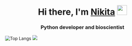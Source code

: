 <h1 align="center">Hi there, I'm <a href="https://hukumabob.github.io/" target="_blank">Nikita</a> 
<img src="https://github.com/blackcater/blackcater/raw/main/images/Hi.gif" height="32"/></h1>
<h3 align="center">Python developer and bioscientist</h3>

![Top Langs](https://github-readme-stats.vercel.app/api/top-langs/?username=HukumaBob&hide_progress=false)
![](https://github-profile-summary-cards.vercel.app/api/cards/profile-details?username=HukumaBob&theme=solarized_dark)
